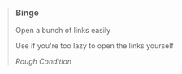 >### Binge
>
> Open a bunch of links easily
>
> Use if you're too lazy to open the links yourself
>
> *Rough Condition*
>
